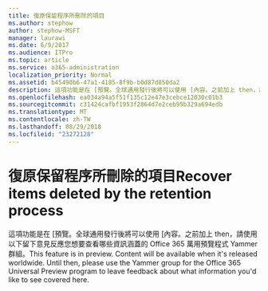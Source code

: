 ```yaml
---
title: 復原保留程序所刪除的項目
ms.author: stephow
author: stephow-MSFT
manager: laurawi
ms.date: 6/9/2017
ms.audience: ITPro
ms.topic: article
ms.service: o365-administration
localization_priority: Normal
ms.assetid: b45490b6-47a1-4185-8f9b-b0d87d850da2
description: 這項功能是在 [預覽。全球通用發行後將可以使用 [內容。之前加上 then，請使用以下留下意見反應您想要查看哪些資訊涵蓋的 Office 365 萬用預覽程式 Yammer 群組。
ms.openlocfilehash: ea034a94a5f51f135c12e47e3cebce12030c01b3
ms.sourcegitcommit: c31424cafbf1953f2864d7e2ceb95b329a694edb
ms.translationtype: MT
ms.contentlocale: zh-TW
ms.lasthandoff: 08/29/2018
ms.locfileid: "23272128"
---
```

# <a name="recover-items-deleted-by-the-retention-process"></a><span data-ttu-id="07171-105">復原保留程序所刪除的項目</span><span class="sxs-lookup"><span data-stu-id="07171-105">Recover items deleted by the retention process</span></span>

<span data-ttu-id="07171-p102">這項功能是在 [預覽。全球通用發行後將可以使用 [內容。之前加上 then，請使用以下留下意見反應您想要查看哪些資訊涵蓋的 Office 365 萬用預覽程式 Yammer 群組。</span><span class="sxs-lookup"><span data-stu-id="07171-p102">This feature is in preview. Content will be available when it's released worldwide. Until then, please use the Yammer group for the Office 365 Universal Preview program to leave feedback about what information you'd like to see covered here.</span></span>
  

